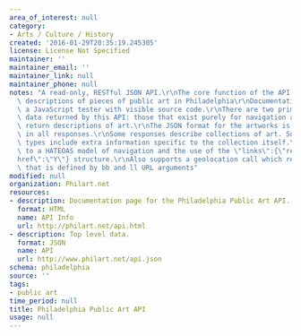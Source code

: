 ```yaml
---
area_of_interest: null
category: 
- Arts / Culture / History
created: '2016-01-29T20:35:19.245305'
license: License Not Specified
maintainer: ''
maintainer_email: ''
maintainer_link: null
maintainer_phone: null
notes: "A read-only, RESTful JSON API.\r\nThe core function of the API is to return\
  \ descriptions of pieces of public art in Philadelphia\r\nDocumentation includes\
  \ a JavaScript tester with visible source code.\r\nThere are two primary types of\
  \ data returned by this API: those that exist purely for navigation and those that\
  \ return descriptions of art.\r\nThe JSON format for the artworks is consistent\
  \ in all responses.\r\nSome responses describe collections of art. Some collection\
  \ types include extra information specific to the collection itself.\r\nMostly conforms\
  \ to a HATEOAS model of navigation and the use of the \"links\":{\"rel\":\"X\",\"\
  href\":\"Y\"} structure.\r\nAlso supports a geolocation call which returns a collection\
  \ that is defined by bb and ll URL arguments"
modified: null
organization: Philart.net
resources:
- description: Documentation page for the Philadelphia Public Art API.
  format: HTML
  name: API Info
  url: http://philart.net/api.html
- description: Top level data.
  format: JSON
  name: API
  url: http://www.philart.net/api.json
schema: philadelphia
source: ''
tags:
- public art
time_period: null
title: Philadelphia Public Art API
usage: null
---
```

